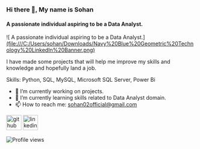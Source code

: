 ### Hi there 👋, My name is Sohan 
####  A passionate individual aspiring to be a Data Analyst.
![ A passionate individual aspiring to be a Data Analyst.][(file:///C:/Users/sohan/Downloads/Navy%20Blue%20Geometric%20Technology%20LinkedIn%20Banner.png)](https://github.com/sohang05/Portfolio-Projects/blob/main/Banner.jpg)

I have made some projects that will help me improve my skills and knowledge and hopefully land a job.

Skills: Python, SQL, MySQL, Microsoft SQL Server, Power Bi

- 🔭 I’m currently working on projects. 
- 🌱 I’m currently learning skills related to Data Analyst domain. 
- 📫 How to reach me: sohan02official@gmail.com 


[<img src='https://cdn.jsdelivr.net/npm/simple-icons@3.0.1/icons/github.svg' alt='github' height='40'>](https://github.com/sohang05)  [<img src='https://cdn.jsdelivr.net/npm/simple-icons@3.0.1/icons/linkedin.svg' alt='linkedin' height='40'>](https://www.linkedin.com/in/www.linkedin.com/in/sohan-gurav-b8789b1a5/)  
 

![Profile views](https://gpvc.arturio.dev/sohang05)  
